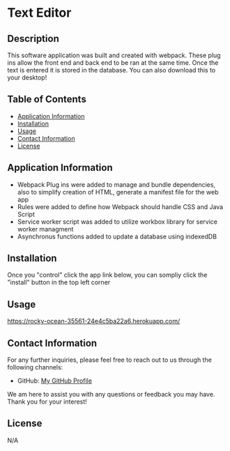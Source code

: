 # Text Editor 
## Description
 This software application was built and created with webpack. These plug ins allow the front end and back end to be ran at the same time. Once the text is entered it is stored in the database. You can also download this to your desktop!

## Table of Contents

* [Application Information](#application-information)<br>
* [Installation](#installation)<br>
* [Usage](#usage)<br>
* [Contact Information](#contact-information)<br>
* [License](#license)

## Application Information
*  Webpack Plug ins were added to manage and bundle dependencies, also to simplify creation of HTML, generate a manifest file for the web app
* Rules were added to define how Webpack should handle CSS and Java Script
* Service worker script was added to utilize workbox library for service worker managment 
* Asynchronus functions added to update a database using indexedDB


## Installation
Once you "control" click the app link below, you can sompliy click the "install" button in the top left corner


## Usage
https://rocky-ocean-35561-24e4c5ba22a6.herokuapp.com/

## Contact Information

For any further inquiries, please feel free to reach out to us through the following channels:
* GitHub: [My GitHub Profile](https://www.github.com/briellebroadt)

We am here to assist you with any questions or feedback you may have. Thank you for your interest!

## License 

N/A

